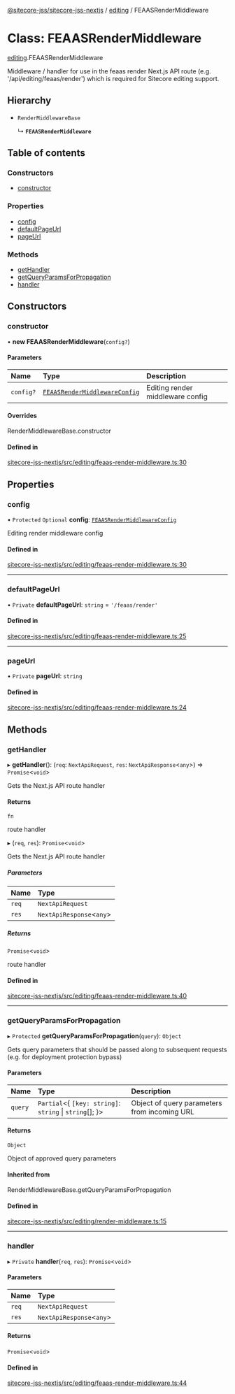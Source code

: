 [@sitecore-jss/sitecore-jss-nextjs](../README.md) / [editing](../modules/editing.md) / FEAASRenderMiddleware

# Class: FEAASRenderMiddleware

[editing](../modules/editing.md).FEAASRenderMiddleware

Middleware / handler for use in the feaas render Next.js API route (e.g. '/api/editing/feaas/render')
which is required for Sitecore editing support.

## Hierarchy

- `RenderMiddlewareBase`

  ↳ **`FEAASRenderMiddleware`**

## Table of contents

### Constructors

- [constructor](editing.FEAASRenderMiddleware.md#constructor)

### Properties

- [config](editing.FEAASRenderMiddleware.md#config)
- [defaultPageUrl](editing.FEAASRenderMiddleware.md#defaultpageurl)
- [pageUrl](editing.FEAASRenderMiddleware.md#pageurl)

### Methods

- [getHandler](editing.FEAASRenderMiddleware.md#gethandler)
- [getQueryParamsForPropagation](editing.FEAASRenderMiddleware.md#getqueryparamsforpropagation)
- [handler](editing.FEAASRenderMiddleware.md#handler)

## Constructors

### constructor

• **new FEAASRenderMiddleware**(`config?`)

#### Parameters

| Name | Type | Description |
| :------ | :------ | :------ |
| `config?` | [`FEAASRenderMiddlewareConfig`](../interfaces/editing.FEAASRenderMiddlewareConfig.md) | Editing render middleware config |

#### Overrides

RenderMiddlewareBase.constructor

#### Defined in

[sitecore-jss-nextjs/src/editing/feaas-render-middleware.ts:30](https://github.com/Sitecore/jss/blob/8ae58c100/packages/sitecore-jss-nextjs/src/editing/feaas-render-middleware.ts#L30)

## Properties

### config

• `Protected` `Optional` **config**: [`FEAASRenderMiddlewareConfig`](../interfaces/editing.FEAASRenderMiddlewareConfig.md)

Editing render middleware config

#### Defined in

[sitecore-jss-nextjs/src/editing/feaas-render-middleware.ts:30](https://github.com/Sitecore/jss/blob/8ae58c100/packages/sitecore-jss-nextjs/src/editing/feaas-render-middleware.ts#L30)

___

### defaultPageUrl

• `Private` **defaultPageUrl**: `string` = `'/feaas/render'`

#### Defined in

[sitecore-jss-nextjs/src/editing/feaas-render-middleware.ts:25](https://github.com/Sitecore/jss/blob/8ae58c100/packages/sitecore-jss-nextjs/src/editing/feaas-render-middleware.ts#L25)

___

### pageUrl

• `Private` **pageUrl**: `string`

#### Defined in

[sitecore-jss-nextjs/src/editing/feaas-render-middleware.ts:24](https://github.com/Sitecore/jss/blob/8ae58c100/packages/sitecore-jss-nextjs/src/editing/feaas-render-middleware.ts#L24)

## Methods

### getHandler

▸ **getHandler**(): (`req`: `NextApiRequest`, `res`: `NextApiResponse`\<`any`\>) => `Promise`\<`void`\>

Gets the Next.js API route handler

#### Returns

`fn`

route handler

▸ (`req`, `res`): `Promise`\<`void`\>

Gets the Next.js API route handler

##### Parameters

| Name | Type |
| :------ | :------ |
| `req` | `NextApiRequest` |
| `res` | `NextApiResponse`\<`any`\> |

##### Returns

`Promise`\<`void`\>

route handler

#### Defined in

[sitecore-jss-nextjs/src/editing/feaas-render-middleware.ts:40](https://github.com/Sitecore/jss/blob/8ae58c100/packages/sitecore-jss-nextjs/src/editing/feaas-render-middleware.ts#L40)

___

### getQueryParamsForPropagation

▸ `Protected` **getQueryParamsForPropagation**(`query`): `Object`

Gets query parameters that should be passed along to subsequent requests (e.g. for deployment protection bypass)

#### Parameters

| Name | Type | Description |
| :------ | :------ | :------ |
| `query` | `Partial`\<\{ `[key: string]`: `string` \| `string`[];  }\> | Object of query parameters from incoming URL |

#### Returns

`Object`

Object of approved query parameters

#### Inherited from

RenderMiddlewareBase.getQueryParamsForPropagation

#### Defined in

[sitecore-jss-nextjs/src/editing/render-middleware.ts:15](https://github.com/Sitecore/jss/blob/8ae58c100/packages/sitecore-jss-nextjs/src/editing/render-middleware.ts#L15)

___

### handler

▸ `Private` **handler**(`req`, `res`): `Promise`\<`void`\>

#### Parameters

| Name | Type |
| :------ | :------ |
| `req` | `NextApiRequest` |
| `res` | `NextApiResponse`\<`any`\> |

#### Returns

`Promise`\<`void`\>

#### Defined in

[sitecore-jss-nextjs/src/editing/feaas-render-middleware.ts:44](https://github.com/Sitecore/jss/blob/8ae58c100/packages/sitecore-jss-nextjs/src/editing/feaas-render-middleware.ts#L44)
